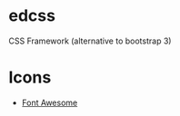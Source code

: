 # edcss
CSS Framework (alternative to bootstrap 3)

# Icons
- [Font Awesome](https://github.com/FortAwesome/Font-Awesome)
